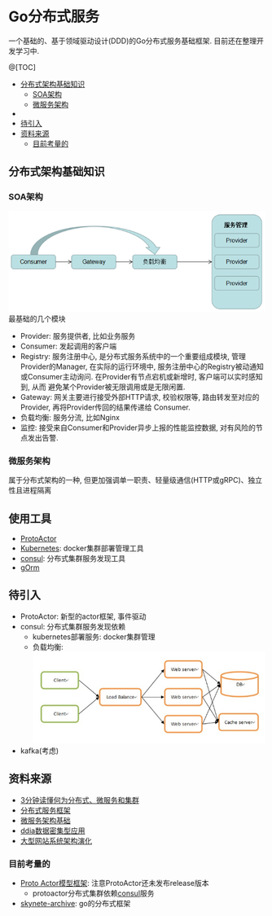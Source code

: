 # Go分布式服务

一个基础的、基于领域驱动设计(DDD)的Go分布式服务基础框架. 目前还在整理开发学习中.

@[TOC]
- [分布式架构基础知识](#分布式架构基础知识)
    - [SOA架构](#SOA架构)
    - [微服务架构](#微服务架构)
- []()
- [待引入](#待引入)
- [资料来源](#资料来源)
    - [目前考量的](#目前考量的)

## 分布式架构基础知识

### SOA架构

![](doc/picture/distributed%20frame/soa.png)
最基础的几个模块
- Provider: 服务提供者, 比如业务服务
- Consumer: 发起调用的客户端
- Registry: 服务注册中心, 是分布式服务系统中的一个重要组成模块, 管理Provider的Manager, 在实际的运行环境中,
服务注册中心的Registry被动通知或Consumer主动询问. 在Provider有节点宕机或新增时, 客户端可以实时感知到, 从而
避免某个Provider被无限调用或是无限闲置.
- Gateway: 网关主要进行接受外部HTTP请求, 校验权限等, 路由转发至对应的Provider, 再将Provider传回的结果传递给
Consumer.
- 负载均衡: 服务分流, 比如Nginx
- 监控: 接受来自Consumer和Provider异步上报的性能监控数据, 对有风险的节点发出告警.


### 微服务架构

属于分布式架构的一种, 但更加强调单一职责、轻量级通信(HTTP或gRPC)、独立性且进程隔离

## 使用工具

- [ProtoActor](doc/proto%20actor.md)
- [Kubernetes](doc/kubernets.md): docker集群部署管理工具
- [consul](doc/consul/consul.md): 分布式集群服务发现工具
- [gOrm](http://gorm.book.jasperxu.com/)

## 待引入

- ProtoActor: 新型的actor框架, 事件驱动
- consul: 分布式集群服务发现依赖
    - kubernetes部署服务: docker集群管理
    - 负载均衡: ![](doc/picture/distributed%20frame/Load%20Balance.jpg)
- kafka(考虑)




## 资料来源
- [3分钟读懂何为分布式、微服务和集群](http://server.51cto.com/News-557053.htm)
- [分布式服务框架](https://www.cnblogs.com/jiyukai/p/9459983.html)
- [微服务架构基础](https://blog.csdn.net/javaxuexi123/article/details/79500619#commentBox)
- [ddia数据密集型应用](https://github.com/Vonng/ddia/blob/master/preface.md)
- [大型网站系统架构演化](http://www.cnblogs.com/leefreeman/p/3993449.html)

### 目前考量的
- [Proto Actor模型框架](doc/proto%20actor.md): 注意ProtoActor还未发布release版本
    - protoactor分布式集群依赖[consul](doc/consul/consul.md)服务
- [skynete-archive](https://github.com/skynetservices/skynet-archive): go的分布式框架